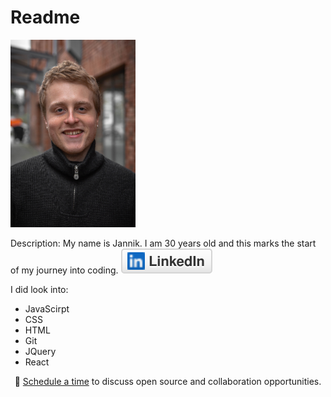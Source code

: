 # Readme

<img src="IMG_9949.jpeg" alt="profilepic" width="200"/>


Description: My name is Jannik. I am 30 years old and this marks the start of my journey into coding.
<a href="https://www.linkedin.com/in/jannik-uek%C3%B6tter-177a7019b/"><img src="linkedin.svg" alt="LinkedIn" ></a>

I did look into:
- JavaScirpt
- CSS
- HTML
- Git
- JQuery
- React





<p align="center">🔔 <a href="https://calendly.com/uekoetter_jannik">Schedule a time</a> to discuss open source and collaboration opportunities.</p>
